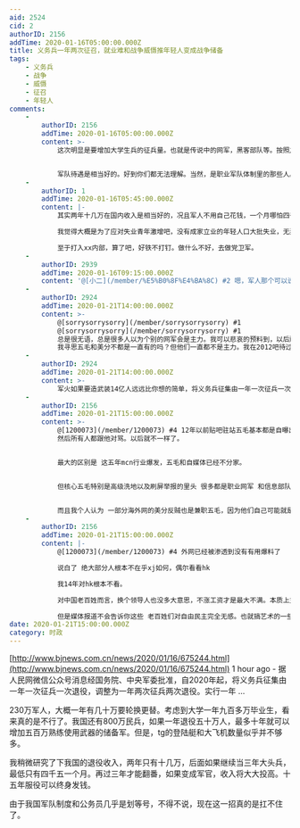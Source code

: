 ```yaml
---
aid: 2524
cid: 2
authorID: 2156
addTime: 2020-01-16T05:00:00.000Z
title: 义务兵一年两次征召，就业难和战争威慑推年轻人变成战争储备
tags:
    - 义务兵
    - 战争
    - 威慑
    - 征召
    - 年轻人
comments:
    -
        authorID: 2156
        addTime: 2020-01-16T05:00:00.000Z
        content: >-
            这次明显是要增加大学生兵的征兵量。也就是传说中的网军，黑客部队等。按照之前的情报，最死硬的一批五毛基本就是民兵和预备役部队在干。现在好了，国家发钱给年轻人当水军五毛，看来是准备占领国外媒体平台了。


            军队待遇是相当好的。好到你们都无法理解。当然，是职业军队体制里的那些人。我建议某些眼睛不怎么近视的仇恨中国的人如果你实在没有好出路，可以考虑打入我军内部。
    -
        authorID: 1
        addTime: 2020-01-16T05:45:00.000Z
        content: |-
            其实两年十几万在国内收入是相当好的，况且军人不用自己花钱，一个月哪怕四千五的工资，不用交房租伙食，一点不比一线城市白领差。

            我觉得大概是为了应对失业青年激增吧，没有成家立业的年轻人口大批失业，无异于火药桶。

            至于打入xx内部，算了吧，好铁不打钉。做什么不好，去做党卫军。
    -
        authorID: 2939
        addTime: 2020-01-16T09:15:00.000Z
        content: '@[小二](/member/%E5%B0%8F%E4%BA%8C) #2 嗯，军人那个可以说是‘净收入’'
    -
        authorID: 2924
        addTime: 2020-01-21T14:00:00.000Z
        content: >-
            @[sorrysorrysorry](/member/sorrysorrysorry) #1
            @[sorrysorrysorry](/member/sorrysorrysorry) #1
            总是很无语，总是很多人以为个别的网军会是主力。我可以悲哀的预料到，以后所有外网的不反华的都会被打成五毛。
            我寻思五毛和美分不都是一直有的吗？但他们一直都不是主力。我在2012吧待过一段时间有段特别时期五毛不够用（根本没多少）用的是ai，现在外网也快了。那么如何在大陆年轻人普遍爱国的情况下维持西方言论霸权呢？答案很简单直接“言论自由”（文字狱）就可以。里头是墙外头是政治正确
    -
        authorID: 2924
        addTime: 2020-01-21T14:00:00.000Z
        content: >-
            军火如果要造武装14亿人远远比你想的简单，将义务兵征集由一年一次征兵一次退役，调整为一年两次征兵两次退役。可以缓解就业压力拥有更多能适应全面战争的人是个好事情。
    -
        authorID: 2156
        addTime: 2020-01-21T15:00:00.000Z
        content: >-
            @[1200073](/member/1200073) #4 12年以前贴吧驻站五毛基本都是自曝出来的，类似于实名五毛
            然后所有人都跟他对骂。以后就不一样了。


            最大的区别是 这五年mcn行业爆发，五毛和自媒体已经不分家。


            但核心五毛特别是高级洗地以及刷屏举报的里头 很多都是职业网军 和信息部队 。这一点不奇怪。


            而且我个人认为 一部分海外网的美分反贼也是兼职五毛，因为他们自己可能就是mcn 左右互搏
    -
        authorID: 2156
        addTime: 2020-01-21T15:00:00.000Z
        content: |-
            @[1200073](/member/1200073) #4 外网已经被渗透到没有有用爆料了

            说白了 绝大部分人根本不在乎xj如何，偶尔看看hk

            我14年对hk根本不看。

            对中国老百姓而言，换个领导人也没多大意思，不涨工资才是最大不满。本质上支持大锅饭的中国人至少是90%。

            但是媒体报道不会告诉你这些 老百姓们对自由民主完全无感。也就搞艺术的一些人觉得自由民主比钱重要.。
date: 2020-01-21T15:00:00.000Z
category: 时政
---
```


[http://www.bjnews.com.cn/news/2020/01/16/675244.html](http://www.bjnews.com.cn/news/2020/01/16/675244.html) 1 hour ago - 据人民网微信公众号消息经国务院、中央军委批准，自2020年起，将义务兵征集由一年一次征兵一次退役，调整为一年两次征兵两次退役。实行一年 ...

230万军人，大概一年有几十万要轮换更替。考虑到大学一年九百多万毕业生，看来真的是不行了。我国还有800万民兵，如果一年退役五十万人，最多十年就可以增加五百万熟练使用武器的储备军。但是，tg的登陆艇和大飞机数量似乎并不够多。

我稍微研究了下我国的退役收入，两年只有十几万，后面如果继续当三年大头兵，最低只有四千五一个月。再过三年才能翻番，如果变成军官，收入将大大投高。十五年服役可以终身发钱。

由于我国军队制度和公务员几乎是划等号，不得不说，现在这一招真的是扛不住了。
